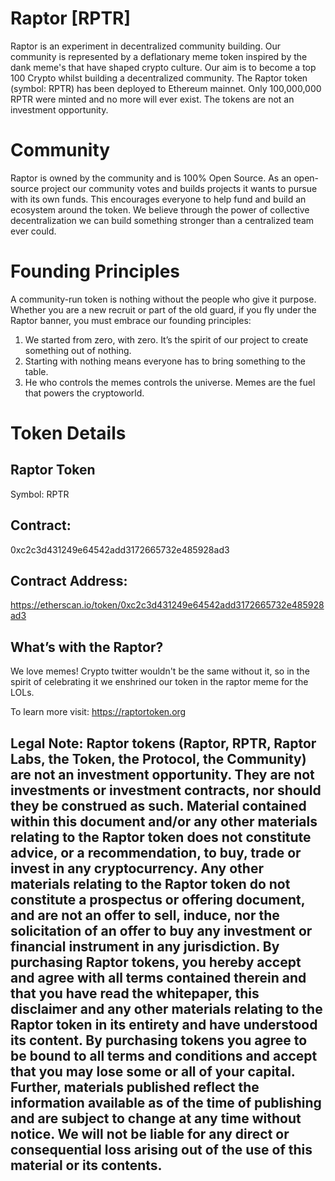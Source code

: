 # Raptor [RPTR]

Raptor is an experiment in decentralized community building. Our community is represented by a deflationary meme token inspired by the dank meme's that have shaped crypto culture. Our aim is to become a top 100 Crypto whilst building a decentralized community. The Raptor token (symbol: RPTR) has been deployed to Ethereum mainnet. Only 100,000,000 RPTR were minted and no more will ever exist. The tokens are not an investment opportunity.


# Community
Raptor is owned by the community and is 100% Open Source. As an open-source project our community votes and builds projects it wants to pursue with its own funds. This encourages everyone to help fund and build an ecosystem around the token. We believe through the power of collective decentralization we can build something stronger than a centralized team ever could.


# Founding Principles
A community-run token is nothing without the people who give it purpose. Whether you are a new recruit or part of the old guard, if you fly under the Raptor banner, you must embrace our founding principles:
1.	We started from zero, with zero. It’s the spirit of our project to create something out of nothing.
2.	Starting with nothing means everyone has to bring something to the table.
3.	He who controls the memes controls the universe. Memes are the fuel that powers the cryptoworld.

# Token Details

## Raptor Token
Symbol: RPTR

## Contract: 
0xc2c3d431249e64542add3172665732e485928ad3

## Contract Address: 
https://etherscan.io/token/0xc2c3d431249e64542add3172665732e485928ad3

## What’s with the Raptor?
We love memes! Crypto twitter wouldn't be the same without it, so in the spirit of celebrating it we enshrined our token in the raptor meme for the LOLs.

To learn more visit: https://raptortoken.org

## Legal Note: Raptor tokens (Raptor, RPTR, Raptor Labs, the Token, the Protocol, the Community) are not an investment opportunity. They are not investments or investment contracts, nor should they be construed as such. Material contained within this document and/or any other materials relating to the Raptor token does not constitute advice, or a recommendation, to buy, trade or invest in any cryptocurrency. Any other materials relating to the Raptor token do not constitute a prospectus or offering document, and are not an offer to sell, induce, nor the solicitation of an offer to buy any investment or financial instrument in any jurisdiction. By purchasing Raptor tokens, you hereby accept and agree with all terms contained therein and that you have read the whitepaper, this disclaimer and any other materials relating to the Raptor token in its entirety and have understood its content. By purchasing tokens you agree to be bound to all terms and conditions and accept that you may lose some or all of your capital. Further, materials published reflect the information available as of the time of publishing and are subject to change at any time without notice. We will not be liable for any direct or consequential loss arising out of the use of this material or its contents. 
